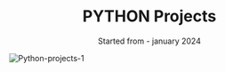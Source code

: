 <div align="center">
  <h1>PYTHON Projects</h1>
  <p>Started from - january 2024 </p>
  <!-- <img src="https://github.com/BuddhadebKoner/PYTHON/assets/113292029/5e09d616-a504-40bf-818b-6a249a271740" alt="Zero to Hero Image"> -->
</div>


![Python-projects-1](https://github.com/BuddhadebKoner/Python-Projects/assets/113292029/6d139510-5384-4ba2-8031-531d3c44d894)
